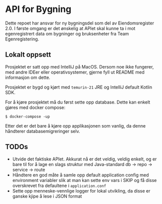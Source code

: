 # API for Bygning

Dette repoet har ansvar for ny bygningsdel som del av Eiendomsregister 2.0. I første omgang er det ønskelig at APIet skal kunne ta i mot egenregistrert data om bygninger og bruksenheter fra Team Egenregistering.


## Lokalt oppsett

Prosjektet er satt opp med IntelliJ på MacOS. Dersom noe ikke fungerer, med andre IDEer eller operativsystemer, gjerne fyll ut README med informasjon om dette.

Prosjektet er bygd og kjørt med `temurin-21` JRE og IntelliJ default Kotlin SDK.

For å kjøre prosjektet må du først sette opp database. Dette kan enkelt gjøres med docker compose:
```
$ docker-compose -up
```

Etter det er det bare å kjøre opp applikasjonen som vanlig, da denne håndterer databasemigreringer selv.


## TODOs

* Utvide det faktiske APIet. Akkurat nå er det veldig, veldig enkelt, og er bare til for å lage en slags struktur med Java-standard db -> repo -> service -> route
* Håndtere en god måte å samle opp default application config med environment variabler slik at man kan sette env vars i SKIP og få disse overskrevet fra defaultene i `application.conf`
* Sette opp menneske-vennlige logger for lokal utvikling, da disse er ganske kjipe å lese i JSON format